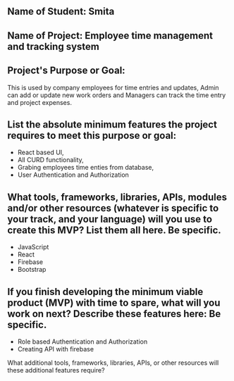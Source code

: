 ## Name of Student: Smita

## Name of Project: Employee time management and tracking system

## Project's Purpose or Goal: 

This is used by company employees for time entries and updates, Admin can add or update new work orders and Managers can track the time entry and project expenses.

## List the absolute minimum features the project requires to meet this purpose or goal:

* React based UI,
* All CURD functionality,
* Grabing employees time enties from database,
* User Authentication and Authorization

## What tools, frameworks, libraries, APIs, modules and/or other resources (whatever is specific to your track, and your language) will you use to create this MVP? List them all here. Be specific.

* JavaScript
* React
* Firebase
* Bootstrap

## If you finish developing the minimum viable product (MVP) with time to spare, what will you work on next? Describe these features here: Be specific.

* Role based Authentication and Authorization
* Creating API with firebase 

What additional tools, frameworks, libraries, APIs, or other resources will these additional features require?

